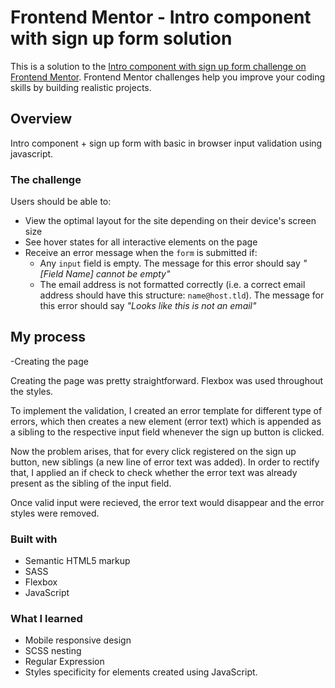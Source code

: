 # Frontend Mentor - Intro component with sign up form solution

This is a solution to the [Intro component with sign up form challenge on Frontend Mentor](https://www.frontendmentor.io/challenges/intro-component-with-signup-form-5cf91bd49edda32581d28fd1). Frontend Mentor challenges help you improve your coding skills by building realistic projects. 


## Overview
Intro component + sign up form with basic in browser input validation using javascript.

### The challenge

Users should be able to:

- View the optimal layout for the site depending on their device's screen size
- See hover states for all interactive elements on the page
- Receive an error message when the `form` is submitted if:
  - Any `input` field is empty. The message for this error should say *"[Field Name] cannot be empty"*
  - The email address is not formatted correctly (i.e. a correct email address should have this structure: `name@host.tld`). The message for this error should say *"Looks like this is not an email"*


## My process

-Creating the page
  
  Creating the page was pretty straightforward. Flexbox was used throughout the styles.
  
  To implement the validation, I created an error template for different type of errors, which then creates a new element (error text) which is appended as a sibling to the respective input field whenever the sign up button is clicked.

  Now the problem arises, that for every click registered on the sign up button, new siblings (a new line of error text was added). In order to rectify that, I applied an if check to check whether the error text was already present as the sibling of the input field.

  Once valid input were recieved, the error text would disappear and the error styles were removed.

### Built with

- Semantic HTML5 markup
- SASS
- Flexbox
- JavaScript

### What I learned

- Mobile responsive design
- SCSS nesting
- Regular Expression
- Styles specificity for elements created using JavaScript. 
